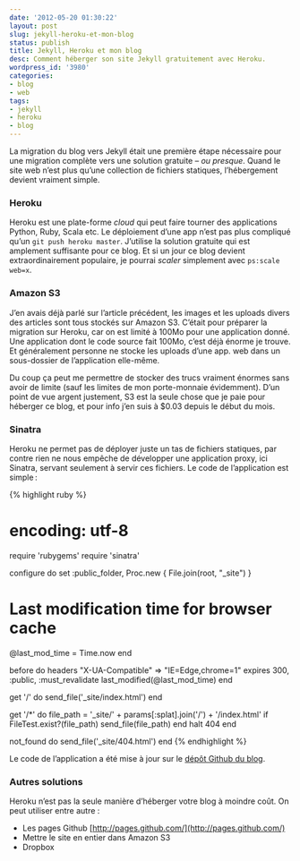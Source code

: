 ```yaml
---
date: '2012-05-20 01:30:22'
layout: post
slug: jekyll-heroku-et-mon-blog
status: publish
title: Jekyll, Heroku et mon blog
desc: Comment héberger son site Jekyll gratuitement avec Heroku.
wordpress_id: '3980'
categories:
- blog
- web
tags:
- jekyll
- heroku
- blog
---
```


La migration du blog vers Jekyll était une première étape nécessaire pour une migration complète vers une solution gratuite – _ou presque_. Quand le site web n’est plus qu’une collection de fichiers statiques, l’hébergement devient vraiment simple.

### Heroku

Heroku est une plate-forme _cloud_ qui peut faire tourner des applications Python, Ruby, Scala etc. Le déploiement d’une app n’est pas plus compliqué qu’un `git push heroku master`. J’utilise la solution gratuite qui est amplement suffisante pour ce blog. Et si un jour ce blog devient extraordinairement populaire, je pourrai _scaler_ simplement avec `ps:scale web=x`.

### Amazon S3

J’en avais déjà parlé sur l’article précédent, les images et les uploads divers des articles sont tous stockés sur Amazon S3. C’était pour préparer la migration sur Heroku, car on est limité à 100Mo pour une application donné. Une application dont le code source fait 100Mo, c’est déjà énorme je trouve. Et généralement personne ne stocke les uploads d’une app. web dans un sous-dossier de l’application elle-même.

Du coup ça peut me permettre de stocker des trucs vraiment énormes sans avoir de limite (sauf les limites de mon porte-monnaie évidemment). D’un point de vue argent justement, S3 est la seule chose que je paie pour héberger ce blog, et pour info j’en suis à $0.03 depuis le début du mois.

### Sinatra

Heroku ne permet pas de déployer juste un tas de fichiers statiques, par contre rien ne nous empêche de développer une application proxy, ici Sinatra, servant seulement à servir ces fichiers. Le code de l’application est simple&thinsp;:

{% highlight ruby %}
# encoding: utf-8
require 'rubygems'
require 'sinatra'

configure do
  set :public_folder, Proc.new { File.join(root, "_site") }
  # Last modification time for browser cache
  @last_mod_time = Time.now
end

before do
  headers "X-UA-Compatible" => "IE=Edge,chrome=1"
  expires 300, :public, :must_revalidate
  last_modified(@last_mod_time)
end

get '/' do
  send_file('_site/index.html')
end

get '/*' do
  file_path = '_site/' + params[:splat].join('/') + '/index.html'
  if FileTest.exist?(file_path)
    send_file(file_path)
  end
  halt 404
end

not_found do
  send_file('_site/404.html')
end
{% endhighlight %}

Le code de l’application a été mise à jour sur le [dépôt Github du blog](https://github.com/Rydgel/phollow).

### Autres solutions

Heroku n’est pas la seule manière d’héberger votre blog à moindre coût. On peut utiliser entre autre :

* Les pages Github [http://pages.github.com/](http://pages.github.com/)
* Mettre le site en entier dans Amazon S3
* Dropbox